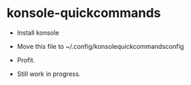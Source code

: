 # konsole-quickcommands

- Install konsole
- Move this file to ~/.config/konsolequickcommandsconfig
- Profit.

- Still work in progress.
